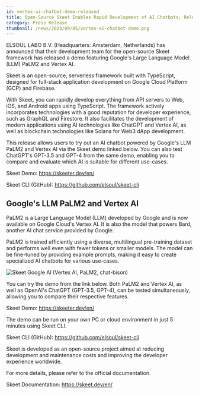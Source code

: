 ```yaml
---
id: vertex-ai-chatbot-demo-released
title: Open-Source Skeet Enables Rapid Development of AI Chatbots, Releases Demo with Google's LLM PaLM2 and Vertex AI
category: Press Release
thumbnail: /news/2023/09/05/vertex-ai-chatbot-demo.png
---
```


ELSOUL LABO B.V. (Headquarters: Amsterdam, Netherlands) has announced that their development team for the open-source Skeet framework has released a demo featuring Google's Large Language Model (LLM) PaLM2 and Vertex AI.

Skeet is an open-source, serverless framework built with TypeScript, designed for full-stack application development on Google Cloud Platform (GCP) and Firebase.

With Skeet, you can rapidly develop everything from API servers to Web, iOS, and Android apps using TypeScript. The framework actively incorporates technologies with a good reputation for developer experience, such as GraphQL and Firestore. It also facilitates the development of modern applications using AI technologies like ChatGPT and Vertex AI, as well as blockchain technologies like Solana for Web3 dApp development.

This release allows users to try out an AI chatbot powered by Google's LLM PaLM2 and Vertex AI via the Skeet demo linked below. You can also test ChatGPT's GPT-3.5 and GPT-4 from the same demo, enabling you to compare and evaluate which AI is suitable for different use-cases.

Skeet Demo: https://skeeter.dev/en/

Skeet CLI (GitHub): https://github.com/elsoul/skeet-cli

## Google's LLM PaLM2 and Vertex AI

PaLM2 is a Large Language Model (LLM) developed by Google and is now available on Google Cloud's Vertex AI. It is also the model that powers Bard, another AI chat service provided by Google.

PaLM2 is trained efficiently using a diverse, multilingual pre-training dataset and performs well even with fewer tokens or smaller models. The model can be fine-tuned by providing example prompts, making it easy to create specialized AI chatbots for various use-cases.

![Skeet Google AI (Vertex AI, PaLM2, chat-bison)](/news/2023/08/16/VertexAIChat3EN.png)

You can try the demo from the link below. Both PaLM2 and Vertex AI, as well as OpenAI's ChatGPT (GPT-3.5, GPT-4), can be tested simultaneously, allowing you to compare their respective features.

Skeet Demo: https://skeeter.dev/en/

The demo can be run on your own PC or cloud environment in just 5 minutes using Skeet CLI.

Skeet CLI (GitHub): https://github.com/elsoul/skeet-cli

Skeet is developed as an open-source project aimed at reducing development and maintenance costs and improving the developer experience worldwide.

For more details, please refer to the official documentation.

Skeet Documentation: https://skeet.dev/en/
